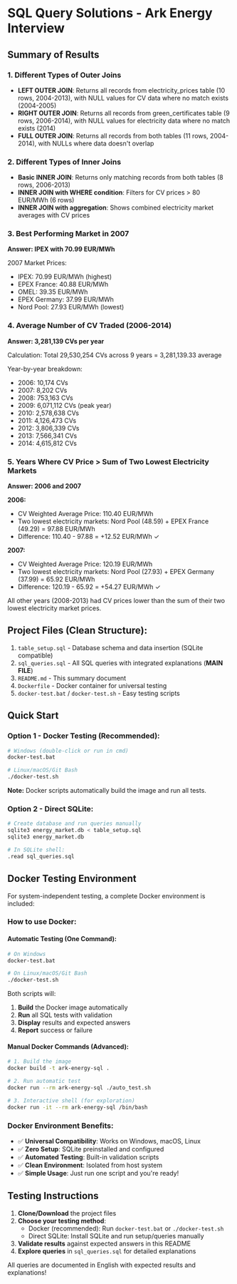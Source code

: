 # SQL Query Solutions - Ark Energy Interview

## Summary of Results

### 1. Different Types of Outer Joins
- **LEFT OUTER JOIN**: Returns all records from electricity_prices table (10 rows, 2004-2013), with NULL values for CV data where no match exists (2004-2005)
- **RIGHT OUTER JOIN**: Returns all records from green_certificates table (9 rows, 2006-2014), with NULL values for electricity data where no match exists (2014)
- **FULL OUTER JOIN**: Returns all records from both tables (11 rows, 2004-2014), with NULLs where data doesn't overlap

### 2. Different Types of Inner Joins
- **Basic INNER JOIN**: Returns only matching records from both tables (8 rows, 2006-2013)
- **INNER JOIN with WHERE condition**: Filters for CV prices > 80 EUR/MWh (6 rows)
- **INNER JOIN with aggregation**: Shows combined electricity market averages with CV prices

### 3. Best Performing Market in 2007
**Answer: IPEX with 70.99 EUR/MWh**

2007 Market Prices:
- IPEX: 70.99 EUR/MWh (highest)
- EPEX France: 40.88 EUR/MWh  
- OMEL: 39.35 EUR/MWh
- EPEX Germany: 37.99 EUR/MWh
- Nord Pool: 27.93 EUR/MWh (lowest)

### 4. Average Number of CV Traded (2006-2014)
**Answer: 3,281,139 CVs per year**

Calculation: Total 29,530,254 CVs across 9 years = 3,281,139.33 average

Year-by-year breakdown:
- 2006: 10,174 CVs
- 2007: 8,202 CVs  
- 2008: 753,163 CVs
- 2009: 6,071,112 CVs (peak year)
- 2010: 2,578,638 CVs
- 2011: 4,126,473 CVs
- 2012: 3,806,339 CVs
- 2013: 7,566,341 CVs
- 2014: 4,615,812 CVs

### 5. Years Where CV Price > Sum of Two Lowest Electricity Markets
**Answer: 2006 and 2007**

**2006:**
- CV Weighted Average Price: 110.40 EUR/MWh
- Two lowest electricity markets: Nord Pool (48.59) + EPEX France (49.29) = 97.88 EUR/MWh
- Difference: 110.40 - 97.88 = +12.52 EUR/MWh ✓

**2007:**
- CV Weighted Average Price: 120.19 EUR/MWh  
- Two lowest electricity markets: Nord Pool (27.93) + EPEX Germany (37.99) = 65.92 EUR/MWh
- Difference: 120.19 - 65.92 = +54.27 EUR/MWh ✓

All other years (2008-2013) had CV prices lower than the sum of their two lowest electricity market prices.

## Project Files (Clean Structure):
1. `table_setup.sql` - Database schema and data insertion (SQLite compatible)
2. `sql_queries.sql` - All SQL queries with integrated explanations (**MAIN FILE**)
3. `README.md` - This summary document
4. `Dockerfile` - Docker container for universal testing
5. `docker-test.bat` / `docker-test.sh` - Easy testing scripts

## Quick Start

### Option 1 - Docker Testing (Recommended):
```bash
# Windows (double-click or run in cmd)
docker-test.bat

# Linux/macOS/Git Bash
./docker-test.sh
```
**Note:** Docker scripts automatically build the image and run all tests.

### Option 2 - Direct SQLite:
```bash
# Create database and run queries manually
sqlite3 energy_market.db < table_setup.sql
sqlite3 energy_market.db

# In SQLite shell:
.read sql_queries.sql
```

## Docker Testing Environment

For system-independent testing, a complete Docker environment is included:

### How to use Docker:

#### Automatic Testing (One Command):
```bash
# On Windows
docker-test.bat

# On Linux/macOS/Git Bash
./docker-test.sh
```

Both scripts will:
1. **Build** the Docker image automatically
2. **Run** all SQL tests with validation
3. **Display** results and expected answers
4. **Report** success or failure

#### Manual Docker Commands (Advanced):
```bash
# 1. Build the image
docker build -t ark-energy-sql .

# 2. Run automatic test
docker run --rm ark-energy-sql ./auto_test.sh

# 3. Interactive shell (for exploration)
docker run -it --rm ark-energy-sql /bin/bash
```

### Docker Environment Benefits:
- ✅ **Universal Compatibility**: Works on Windows, macOS, Linux
- ✅ **Zero Setup**: SQLite preinstalled and configured
- ✅ **Automated Testing**: Built-in validation scripts
- ✅ **Clean Environment**: Isolated from host system
- ✅ **Simple Usage**: Just run one script and you're ready!

## Testing Instructions

1. **Clone/Download** the project files
2. **Choose your testing method**:
   - Docker (recommended): Run `docker-test.bat` or `./docker-test.sh`
   - Direct SQLite: Install SQLite and run setup/queries manually
3. **Validate results** against expected answers in this README
4. **Explore queries** in `sql_queries.sql` for detailed explanations

All queries are documented in English with expected results and explanations!
